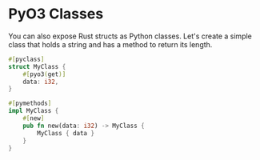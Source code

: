 # PyO3 Classes

You can also expose Rust structs as Python classes. Let's create a simple class that holds a string and has a method to return its length.

```rust
#[pyclass]
struct MyClass {
    #[pyo3(get)]
    data: i32,
}

#[pymethods]
impl MyClass {
    #[new]
    pub fn new(data: i32) -> MyClass {
        MyClass { data }
    }
}
```